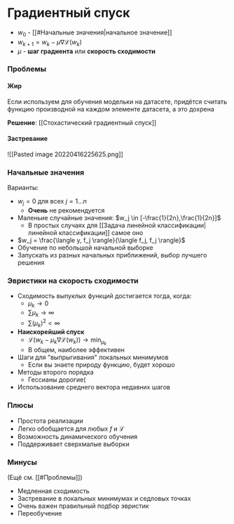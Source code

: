 # Градиентный спуск

* $w_{0}$ - [[#Начальные значения|начальное значение]]
* $w_{k+1} = w_k - \mu\nabla\mathcal{L}(w_k)$ 
* $\mu$ - **шаг градиента** или **скорость сходимости**

### Проблемы

#### Жир

Если используем для обучения модельки на датасете, придётся считать функцию производной на каждом элементе датасета, а это дохрена

**Решение**: [[Стохастический градиентный спуск]]

#### Застревание
![[Pasted image 20220416225625.png]]

### Начальные значения

Варианты:
* $w_j = 0$ для всех $j=1\dots n$
	* __Очень__ не рекомендуется
* Маленьие случайные значения: $w_j \in [-\frac{1}{2n},\frac{1}{2n}]$
	* В простых случаях для [[Задача линейной классификации|линейной классификации]] самое оно
* $w_j = \frac{\langle y, f_j \rangle}{\langle f_j, f_j \rangle}$
* Обучение по небольшой начальной выборке
* Запускать из разных начальных приближений, выбор лучшего решения

### Эвристики на скорость сходимости

* Сходимость выпуклых функций достигается тогда, когда:
	* $\mu_k \rightarrow 0$
	* $\sum\mu_k \rightarrow \infty$
	* $\sum(\mu_k)^2 < \infty$
* **Наискорейший спуск**
	* $\mathcal{L}(w_k - \mu_k\nabla\mathcal{L}(w_k)) \rightarrow \min_{\mu_k}$
	* В общем, наиболее эффективен
* Шаги для "выпрыгивания" локальных минимумов
	* Если вы знаете природу функцию, будет хорошо
* Методы второго порядка
	* Гессианы дорогие(
* Использование среднего вектора недавних шагов

### Плюсы
* Простота реализации
* Легко обобщается для любых $f$ и $\mathcal{L}$
* Возможность динамического обучения
* Поддерживает сверхмалые выборки

### Минусы
(Ещё см. [[#Проблемы]])
* Медленная сходимость
* Застревание в локальных минимумах и седловых точках
* Очень важен правильный подбор эвристик
* Переобучение